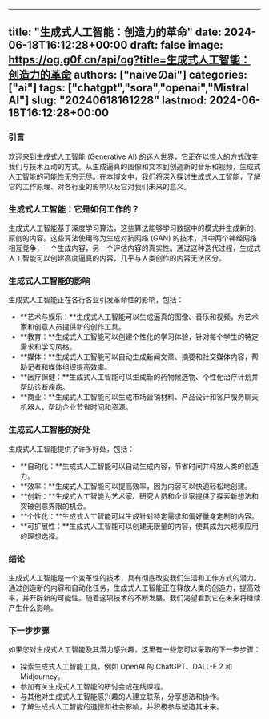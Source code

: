 
---
title: "生成式人工智能：创造力的革命"
date: 2024-06-18T16:12:28+00:00
draft: false
image: https://og.g0f.cn/api/og?title=生成式人工智能：创造力的革命
authors: ["naiveのai"]
categories: ["ai"]
tags: ["chatgpt","sora","openai","Mistral AI"]
slug: "20240618161228"
lastmod: 2024-06-18T16:12:28+00:00
---
### 引言

欢迎来到生成式人工智能 (Generative AI) 的迷人世界，它正在以惊人的方式改变我们与技术互动的方式。从生成逼真的图像和文本到创造新的音乐和视频，生成式人工智能的可能性无穷无尽。在本博文中，我们将深入探讨生成式人工智能，了解它的工作原理、对各行业的影响以及它对我们未来的意义。

### 生成式人工智能：它是如何工作的？

生成式人工智能基于深度学习算法，这些算法能够学习数据中的模式并生成新的、原创的内容。这些算法使用称为生成对抗网络 (GAN) 的技术，其中两个神经网络相互竞争，一个生成内容，另一个评估内容的真实性。通过这种迭代过程，生成式人工智能可以创建高度逼真的内容，几乎与人类创作的内容无法区分。

### 生成式人工智能的影响

生成式人工智能正在各行各业引发革命性的影响，包括：

- **艺术与娱乐：**生成式人工智能可以生成逼真的图像、音乐和视频，为艺术家和创意人员提供新的创作工具。
- **教育：**生成式人工智能可以创建个性化的学习体验，针对每个学生的特定需求和学习风格。
- **媒体：**生成式人工智能可以自动生成新闻文章、摘要和社交媒体内容，帮助记者和媒体组织提高效率。
- **医疗保健：**生成式人工智能可以生成新的药物候选物、个性化治疗计划并帮助诊断疾病。
- **商业：**生成式人工智能可以生成市场营销材料、产品设计和客户服务聊天机器人，帮助企业节省时间和资源。

### 生成式人工智能的好处

生成式人工智能提供了许多好处，包括：

- **自动化：**生成式人工智能可以自动生成内容，节省时间并释放人类的创造力。
- **效率：**生成式人工智能可以提高效率，因为内容可以快速轻松地创建。
- **创新：**生成式人工智能为艺术家、研究人员和企业家提供了探索新想法和突破创意界限的机会。
- **个性化：**生成式人工智能可以生成针对特定需求和偏好量身定制的内容。
- **可扩展性：**生成式人工智能可以创建无限量的内容，使其成为大规模应用的理想选择。

### 结论

生成式人工智能是一个变革性的技术，具有彻底改变我们生活和工作方式的潜力。通过创造新的内容和自动化任务，生成式人工智能正在释放人类的创造力，提高效率，并开辟新的可能性。随着这项技术的不断发展，我们渴望看到它在未来将继续产生什么影响。

### 下一步步骤

如果您对生成式人工智能及其潜力感兴趣，这里有一些您可以采取的下一步步骤：

- 探索生成式人工智能工具，例如 OpenAI 的 ChatGPT、DALL-E 2 和 Midjourney。
- 参加有关生成式人工智能的研讨会或在线课程。
- 与其他对生成式人工智能感兴趣的人建立联系，分享想法和协作。
- 了解生成式人工智能的道德和社会影响，并积极参与塑造其未来。